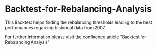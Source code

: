 # Backtest-for-Rebalancing-Analysis
This Backtest helps finding the rebalancing thresholds leading to the best performances regarding historical data from 2007

For further information please visit the confluence article "Backtest for Rebalancing Analysis"
